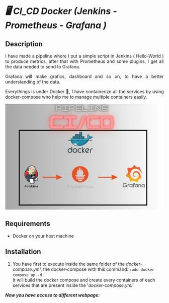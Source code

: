 # _🖥️ CI_CD Docker (Jenkins - Prometheus - Grafana )_

## Description
<div style="text-align: justify;">
  I have made a pipeline where I put a simple script in Jenkins ( Hello-World ) to produce metrics, after that with Prometheus and some plugins, I get all the data needed to send to Grafana.
  
Grafana will make grafics, dashboard and so on, to have a better understanding of the data.

Everythings is under Docker 🐋, I have containerize all the services by using docker-compose who help me to manage multiple containers easily.
</div>
<p align="center">
  <img src="ReadMe-Pictures/PipelineCICD.jpg" alt="Description de l'image">
</p>


## Requirements
  - Docker on your host machine

## Installation

1) You have first to execute inside the same folder of the _docker-compose.yml_, the docker-compose with this command: ``sudo docker compose up -d``<br>
It will build the docker compose and create every containers of each services that are present inside the '_docker-compose.yml_'

***Now you have access to different webpage:***
